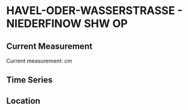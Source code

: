 # HAVEL-ODER-WASSERSTRASSE - NIEDERFINOW SHW OP

## Current Measurement

Current measurement: <Value topic="rivers/pegel-online/HOW/NIEDERFINOW_SHW_OP/measurementValue"/> cm

## Time Series

<TimeSeries topic="rivers/pegel-online/HOW/NIEDERFINOW_SHW_OP/measurementValue" period="week" />

## Location

<WorldMap>
  <Marker lat="52.85006867903429" lon="13.936478119099975" labelTopic="rivers/pegel-online/HOW/NIEDERFINOW_SHW_OP" />
</WorldMap>

